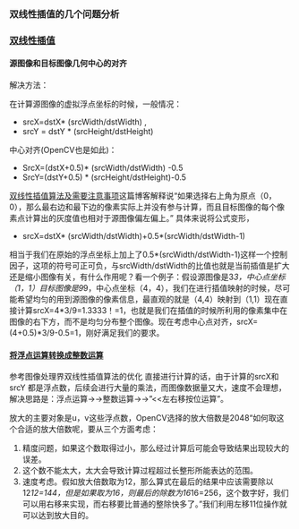 ### 双线性插值的几个问题分析

### [双线性插值](https://meghal-darji.medium.com/implementing-bilinear-interpolation-for-image-resizing-357cbb2c2722)
#### 源图像和目标图像几何中心的对齐 
解决方法：

在计算源图像的虚拟浮点坐标的时候，一般情况： 
- srcX=dstX* (srcWidth/dstWidth) , 
- srcY = dstY * (srcHeight/dstHeight) 

中心对齐(OpenCV也是如此)： 
- SrcX=(dstX+0.5)* (srcWidth/dstWidth) -0.5 
- SrcY=(dstY+0.5) * (srcHeight/dstHeight)-0.5

[双线性插值算法及需要注意事项](https://www.iteye.com/blog/handspeaker-1545126)这篇博客解释说“如果选择右上角为原点（0，0），那么最右边和最下边的像素实际上并没有参与计算，而且目标图像的每个像素点计算出的灰度值也相对于源图像偏左偏上。”
具体来说将公式变形，
- srcX=dstX* (srcWidth/dstWidth)+0.5*(srcWidth/dstWidth-1) 

相当于我们在原始的浮点坐标上加上了0.5*(srcWidth/dstWidth-1)这样一个控制因子，这项的符号可正可负，与srcWidth/dstWidth的比值也就是当前插值是扩大还是缩小图像有关，有什么作用呢？看一个例子：假设源图像是3*3，中心点坐标（1，1）目标图像是9*9，中心点坐标（4，4），我们在进行插值映射的时候，尽可能希望均匀的用到源图像的像素信息，最直观的就是（4,4）映射到（1,1）现在直接计算srcX=4*3/9=1.3333！=1，也就是我们在插值的时候所利用的像素集中在图像的右下方，而不是均匀分布整个图像。现在考虑中心点对齐，srcX=(4+0.5)*3/9-0.5=1，刚好满足我们的要求。

#### [将浮点运算转换成整数运算](https://www.cnblogs.com/Imageshop/archive/2011/11/12/2246808.html)
参考图像处理界双线性插值算法的优化 直接进行计算的话，由于计算的srcX和srcY 都是浮点数，后续会进行大量的乘法，而图像数据量又大，速度不会理想，解决思路是：浮点运算→→整数运算→→”<<左右移按位运算”。

放大的主要对象是u，v这些浮点数，OpenCV选择的放大倍数是2048“如何取这个合适的放大倍数呢，要从三个方面考虑：
1. 精度问题，如果这个数取得过小，那么经过计算后可能会导致结果出现较大的误差。
2. 这个数不能太大，太大会导致计算过程超过长整形所能表达的范围。
3. 速度考虑。假如放大倍数取为12，那么算式在最后的结果中应该需要除以12*12=144，但是如果取为16，则最后的除数为16*16=256，这个数字好，我们可以用右移来实现，而右移要比普通的整除快多了。”我们利用左移11位操作就可以达到放大目的。




